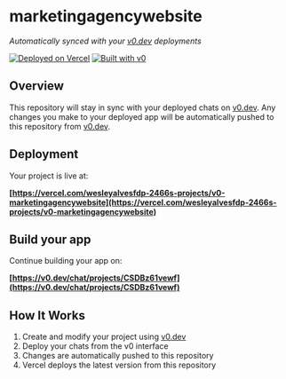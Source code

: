# marketingagencywebsite

*Automatically synced with your [v0.dev](https://v0.dev) deployments*

[![Deployed on Vercel](https://img.shields.io/badge/Deployed%20on-Vercel-black?style=for-the-badge&logo=vercel)](https://vercel.com/wesleyalvesfdp-2466s-projects/v0-marketingagencywebsite)
[![Built with v0](https://img.shields.io/badge/Built%20with-v0.dev-black?style=for-the-badge)](https://v0.dev/chat/projects/CSDBz61vewf)

## Overview

This repository will stay in sync with your deployed chats on [v0.dev](https://v0.dev).
Any changes you make to your deployed app will be automatically pushed to this repository from [v0.dev](https://v0.dev).

## Deployment

Your project is live at:

**[https://vercel.com/wesleyalvesfdp-2466s-projects/v0-marketingagencywebsite](https://vercel.com/wesleyalvesfdp-2466s-projects/v0-marketingagencywebsite)**

## Build your app

Continue building your app on:

**[https://v0.dev/chat/projects/CSDBz61vewf](https://v0.dev/chat/projects/CSDBz61vewf)**

## How It Works

1. Create and modify your project using [v0.dev](https://v0.dev)
2. Deploy your chats from the v0 interface
3. Changes are automatically pushed to this repository
4. Vercel deploys the latest version from this repository